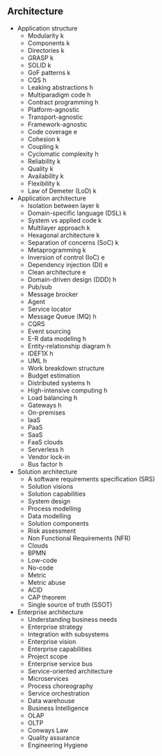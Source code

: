 ## Architecture

- Application structure
  - Modularity k
  - Components k
  - Directories k
  - GRASP k
  - SOLID k
  - GoF patterns k
  - CQS h
  - Leaking abstractions h
  - Multiparadigm code h
  - Contract programming h
  - Platform-agnostic 
  - Transport-agnostic
  - Framework-agnostic
  - Code coverage e
  - Cohesion k
  - Coupling k
  - Cyclomatic complexity h
  - Reliability k
  - Quality k
  - Availability k
  - Flexibility k
  - Law of Demeter (LoD) k
- Application architecture
  - Isolation between layer k
  - Domain-specific language (DSL) k
  - System vs applied code k
  - Multilayer approach k
  - Hexagonal architecture k
  - Separation of concerns (SoC) k
  - Metaprogramming k
  - Inversion of control (IoC) e
  - Dependency injection (DI) e
  - Clean architecture e
  - Domain-driven design (DDD) h
  - Pub/sub
  - Message brocker
  - Agent
  - Service locator
  - Message Queue (MQ) h
  - CQRS
  - Event sourcing
  - E-R data modeling h
  - Entity-relationship diagram h
  - IDEF1X h
  - UML h
  - Work breakdown structure
  - Budget estimation
  - Distributed systems h
  - High-intensive computing h
  - Load balancing h
  - Gateways h
  - On-premises
  - IaaS
  - PaaS
  - SaaS
  - FaaS clouds
  - Serverless h
  - Vendor lock-in
  - Bus factor h
- Solution architecture
  - A software requirements specification (SRS)
  - Solution visions
  - Solution capabilities
  - System design
  - Process modelling
  - Data modelling
  - Solution components
  - Risk assessment
  - Non Functional Requirements (NFR)
  - Clouds
  - BPMN
  - Low-code
  - No-code
  - Metric
  - Metric abuse
  - ACID
  - CAP theorem
  - Single source of truth (SSOT)
- Enterprise architecture
  - Understanding business needs
  - Enterprise strategy
  - Integration with subsystems
  - Enterprise vision
  - Enterprise capabilities
  - Project scope
  - Enterprise service bus
  - Service-oriented architecture
  - Microservices
  - Process choreography
  - Service orchestration
  - Data warehouse
  - Business Intelligence
  - OLAP
  - OLTP
  - Conways Law
  - Quality assurance
  - Engineering Hygiene
